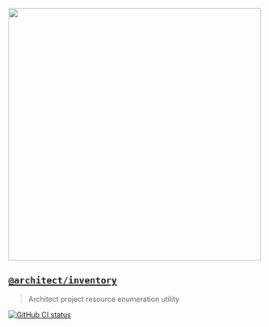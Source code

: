 [<img src="https://s3-us-west-2.amazonaws.com/arc.codes/architect-logo-500b@2x.png" width=500>](https://www.npmjs.com/package/@architect/inventory)

## [`@architect/inventory`](https://www.npmjs.com/package/@architect/inventory)

> Architect project resource enumeration utility

[![GitHub CI status](https://github.com/architect/inventory/workflows/Node%20CI/badge.svg)](https://github.com/architect/inventory/actions?query=workflow%3A%22Node+CI%22)
